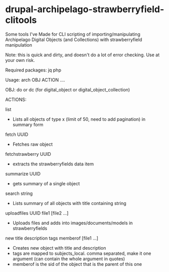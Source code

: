 # drupal-archipelago-strawberryfield-clitools
Some tools I've Made for CLI scripting of importing/manipulating Archipelago Digital Objects (and Collections) with strawberryfield manipulation

Note: this is quick and dirty, and doesn't do a lot of error checking.  Use at your own risk.

Required packages:
  jq
  php

Usage:  arch OBJ ACTION ....

OBJ:  do or dc (for digital_object or digital_object_collection)

ACTIONS:

list
* Lists all objects of type x (limit of 50, need to add pagination) in summary form

fetch UUID
* Fetches raw object

fetchstrawberry UUID
* extracts the strawberryfields data item

summarize UUID
* gets summary of a single object

search string
* Lists summary of all objects with title containing string

uploadfiles UUID file1 [file2 ...]
* Uploads files and adds into images/documents/models in strawberryfields

new title description tags memberof [file1 ...]
* Creates new object with title and description
* tags are mapped to subjects_local.  comma separated, make it one argument (can contain the whole argument in quotes)
* memberof is the sid of the object that is the parent of this one

